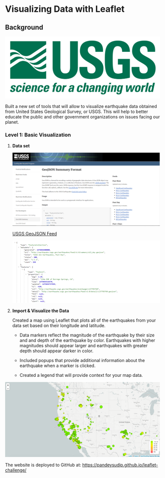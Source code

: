 # Visualizing Data with Leaflet

## Background

![1-Logo](Images/1-Logo.png)


Built a new set of tools that will allow to visualize earthquake data obtained from United States Geological Survey, or USGS. This will help to better educate the public and other government organizations on issues facing our planet.


### Level 1: Basic Visualization

1. **Data set**

   ![3-Data](Images/3-Data.png)

   [USGS GeoJSON Feed](http://earthquake.usgs.gov/earthquakes/feed/v1.0/geojson.php) 

   ![4-JSON](Images/4-JSON.png)

2. **Import & Visualize the Data**

   Created a map using Leaflet that plots all of the earthquakes from your data set based on their longitude and latitude.

   * Data markers reflect the magnitude of the earthquake by their size and and depth of the earthquake by color. Earthquakes with higher magnitudes should appear larger and earthquakes with greater depth should appear darker in color.

   * Included popups that provide additional information about the earthquake when a marker is clicked.

   * Created a legend that will provide context for your map data.

![2-BasicMap](Images/2-BasicMap.png)

The website is deployed to GitHub at:
https://pandeysudip.github.io/leaflet-challenge/
